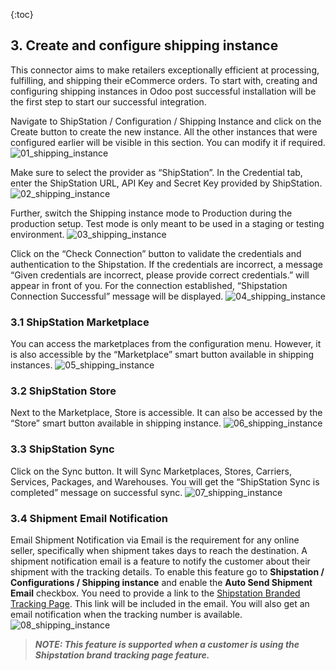 {:toc}

## 3. Create and configure shipping instance
This connector aims to make retailers exceptionally efficient at processing, fulfilling, and shipping their eCommerce orders. To start with, creating and     configuring shipping instances in Odoo post successful installation will be the first step to start our successful integration. 

Navigate to ShipStation / Configuration / Shipping Instance and click on the Create button to create the new instance. All the other instances that were configured earlier will be visible in this section. You can modify it if required.
![01_shipping_instance](03_shipping_instance/images/01_shipping_instance.png)

Make sure to select the provider as “ShipStation”. In the Credential tab, enter the ShipStation URL, API Key and Secret Key provided by ShipStation.
![02_shipping_instance](03_shipping_instance/images/02_shipping_instance.png)

Further, switch the Shipping instance mode to Production during the production setup. Test mode is only meant to be used in a staging or testing environment.
![03_shipping_instance](03_shipping_instance/images/03_shipping_instance.png)

Click on the “Check Connection” button to validate the credentials and authentication to the Shipstation. If the credentials are incorrect, a message “Given credentials are incorrect, please provide correct credentials.” will appear in front of you. For the connection established, “Shipstation Connection Successful” message will be displayed.
![04_shipping_instance](03_shipping_instance/images/04_shipping_instance.png)

<!------------------------------------------------------------------------------------------------------------------------------->

### 3.1 ShipStation Marketplace
You can access the marketplaces from the configuration menu. However, it is also accessible by the “Marketplace” smart button available in shipping instances.
![05_shipping_instance](03_shipping_instance/images/05_shipping_instance.png)

<!------------------------------------------------------------------------------------------------------------------------------->

### 3.2 ShipStation Store
Next to the Marketplace, Store is accessible. It can also be accessed by the “Store” smart button available in shipping instance.
![06_shipping_instance](03_shipping_instance/images/06_shipping_instance.png)

<!------------------------------------------------------------------------------------------------------------------------------->

### 3.3 ShipStation Sync
Click on the Sync button. It will Sync Marketplaces, Stores, Carriers, Services, Packages, and Warehouses. You will get the “ShipStation Sync is completed” message on successful sync.
![07_shipping_instance](03_shipping_instance/images/07_shipping_instance.png)

<!------------------------------------------------------------------------------------------------------------------------------->

### 3.4 Shipment Email Notification
Email Shipment Notification via Email is the requirement for any online seller, specifically when shipment takes days to reach the destination. A shipment notification email is a feature to notify the customer about their shipment with the tracking details. To enable this feature go to **Shipstation / Configurations / Shipping instance** and enable the **Auto Send Shipment Email** checkbox. You need to provide a link to the [Shipstation Branded Tracking Page](https://help.shipstation.com/hc/en-us/articles/360026158351-Branded-Tracking-Page). This link will be included in the email. You will also get an email notification when the tracking number is available.
![08_shipping_instance](03_shipping_instance/images/08_shipping_instance.png)

> ***NOTE: This feature is supported when a customer is using the Shipstation brand tracking page feature.***

<!------------------------------------------------------------------------------------------------------------------------------->

